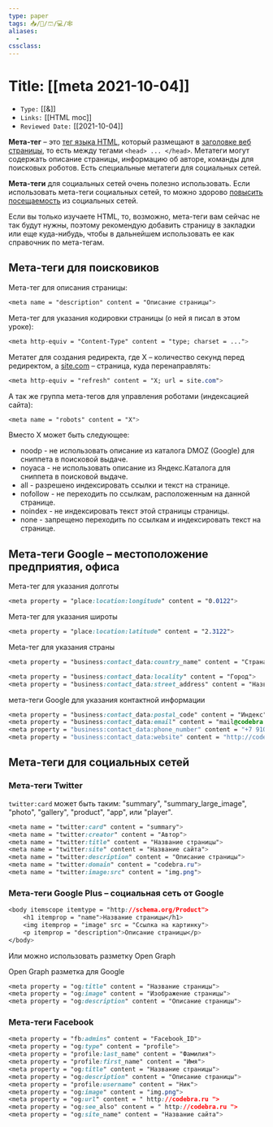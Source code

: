 ```yaml
---
type: paper
tags: 📥️/📜️/🩳/💻/🕸
aliases:
  - 
cssclass: 
---
```




# Title: **[[meta 2021-10-04]]**
- `Type:` [[&]]
- `Links:` [[HTML moc]]
- `Reviewed Date:` [[2021-10-04]]


**Мета-тег** – это [тег языка HTML](https://codebra.ru/ru/lessons-html/dating/1/1 "Что такое Тег?"), который размещают в [заголовке веб страницы](https://codebra.ru/ru/lessons-html/dating/3/2 "Что такое Заголовок, тег head?"), то есть между тегами `<head> ... </head>`. Метатеги могут содержать описание страницы, информацию об авторе, команды для поисковых роботов. Есть специальные метатеги для социальных сетей.

**Мета-теги** для социальных сетей очень полезно использовать. Если использовать мета-теги социальных сетей, то можно здорово [повысить посещаемость](https://codebra.ru/ru/blog/promotion/4/1 "Как повысить посещаемость сайта?") из социальных сетей.

Если вы только изучаете HTML, то, возможно, мета-теги вам сейчас не так будут нужны, поэтому рекомендую добавить страницу в закладки или еще куда-нибудь, чтобы в дальнейшем использовать ее как справочник по мета-тегам.

## Мета-теги для поисковиков

Мета-тег для описания страницы:


```css
<meta name = "description" content = "Описание страницы">
```

Мета-тег для указания кодировки страницы (о ней я писал в этом уроке):


```css
<meta http-equiv = "Content-Type" content = "type; charset = ...">
```

Метатег для создания редиректа, где X – количество секунд перед редиректом, а [site.com](http://site.com/) – страница, куда перенаправлять:

```css
<meta http-equiv = "refresh" content = "X; url = site.com">
```

А так же группа мета-тегов для управления роботами (индексацией сайта):


```css
<meta name = "robots" content = "X">
```

Вместо X может быть следующее:

-   noodp - не использовать описание из каталога DMOZ (Google) для сниппета в поисковой выдаче.
-   noyaca - не использовать описание из Яндекс.Каталога для сниппета в поисковой выдаче.
-   all - разрешено индексировать ссылки и текст на странице.
-   nofollow - не переходить по ссылкам, расположенным на данной странице.
-   noindex - не индексировать текст этой страницы страницы.
-   none - запрещено переходить по ссылкам и индексировать текст на странице.

## Мета-теги Google – местоположение предприятия, офиса

Мета-тег для указания долготы


```css
<meta property = "place:location:longitude" content = "0.0122">
```

Мета-тег для указания широты

```css
<meta property = "place:location:latitude" content = "2.3122">
```

Meta-тег для указания страны


```css
<meta property = "business:contact_data:country_name" content = "Страна">
```

```css
<meta property = "business:contact_data:locality" content = "Город">
<meta property = "business:contact_data:street_address" content = "Название улицы">
```

мета-теги Google для указания контактной информации


```css
<meta property = "business:contact_data:postal_code" content = "Индекс">
<meta property = "business:contact_data:email" content = "mail@codebra.ru">
<meta property = "business:contact_data:phone_number" content = "+7 910 889 98 88">
<meta property = "business:contact_data:website" content = "http://codebra.ru">
```

## Мета-теги для социальных сетей

### Мета-теги Twitter

`twitter:card` может быть таким: "summary", "summary_large_image", "photo", "gallery", "product", "app", или "player".

```css
<meta name = "twitter:card" content = "summary">
<meta name = "twitter:creator" content = "Автор">
<meta name = "twitter:title" content = "Название страницы">
<meta name = "twitter:site" content = "Название сайта">
<meta name = "twitter:description" content = "Описание страницы">
<meta name = "twitter:domain" content = "codebra.ru">
<meta name = "twitter:image:src" content = "img.png">
```

### Мета-теги Google Plus – социальная сеть от Google

```css
<body itemscope itemtype = "http://schema.org/Product">  
	<h1 itemprop = "name">Название страницы</h1>    
	<img itemprop = "image" src = "Ссылка на картинку"> 
	<p itemprop = "description">Описание страницы</p>
</body>
```

Или можно использовать разметку Open Graph

Open Graph разметка для Google

```css
<meta property = "og:title" content = "Название страницы">
<meta property = "og:image" content = "Изображение страницы">
<meta property = "og:description" content = "Описание страницы">
```

### Мета-теги Facebook

```css
<meta property = "fb:admins" content = "Facebook_ID">
<meta property = "og:type" content = "profile">
<meta property = "profile:last_name" content = "Фамилия">
<meta property = "profile:first_name" content = "Имя">
<meta property = "og:title" content = "Название страницы">
<meta property = "og:description" content = "Описание страницы">
<meta property = "profile:username" content = "Ник">
<meta property = "og:image" content = "img.png">
<meta property = "og:url" content = " http://codebra.ru ">
<meta property = "og:see_also" content = " http://codebra.ru ">
<meta property = "og:site_name" content = "Название сайта">
```
